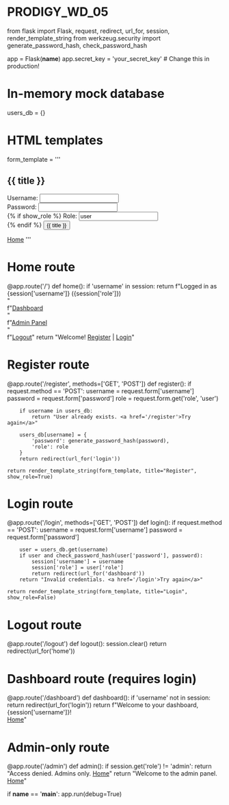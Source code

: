 # PRODIGY_WD_05
from flask import Flask, request, redirect, url_for, session, render_template_string
from werkzeug.security import generate_password_hash, check_password_hash

app = Flask(__name__)
app.secret_key = 'your_secret_key'  # Change this in production!

# In-memory mock database
users_db = {}

# HTML templates
form_template = '''
    <h2>{{ title }}</h2>
    <form method="post">
        Username: <input name="username"><br>
        Password: <input name="password" type="password"><br>
        {% if show_role %}
        Role: <input name="role" value="user"><br>
        {% endif %}
        <input type="submit" value="{{ title }}">
    </form>
    <a href="/">Home</a>
'''

# Home route
@app.route('/')
def home():
    if 'username' in session:
        return f"Logged in as {session['username']} ({session['role']})<br>" \
               f"<a href='/dashboard'>Dashboard</a><br>" \
               f"<a href='/admin'>Admin Panel</a><br>" \
               f"<a href='/logout'>Logout</a>"
    return "Welcome! <a href='/register'>Register</a> | <a href='/login'>Login</a>"

# Register route
@app.route('/register', methods=['GET', 'POST'])
def register():
    if request.method == 'POST':
        username = request.form['username']
        password = request.form['password']
        role = request.form.get('role', 'user')

        if username in users_db:
            return "User already exists. <a href='/register'>Try again</a>"

        users_db[username] = {
            'password': generate_password_hash(password),
            'role': role
        }
        return redirect(url_for('login'))

    return render_template_string(form_template, title="Register", show_role=True)

# Login route
@app.route('/login', methods=['GET', 'POST'])
def login():
    if request.method == 'POST':
        username = request.form['username']
        password = request.form['password']

        user = users_db.get(username)
        if user and check_password_hash(user['password'], password):
            session['username'] = username
            session['role'] = user['role']
            return redirect(url_for('dashboard'))
        return "Invalid credentials. <a href='/login'>Try again</a>"

    return render_template_string(form_template, title="Login", show_role=False)

# Logout route
@app.route('/logout')
def logout():
    session.clear()
    return redirect(url_for('home'))

# Dashboard route (requires login)
@app.route('/dashboard')
def dashboard():
    if 'username' not in session:
        return redirect(url_for('login'))
    return f"Welcome to your dashboard, {session['username']}!<br><a href='/'>Home</a>"

# Admin-only route
@app.route('/admin')
def admin():
    if session.get('role') != 'admin':
        return "Access denied. Admins only. <a href='/'>Home</a>"
    return "Welcome to the admin panel. <a href='/'>Home</a>"

if __name__ == '__main__':
    app.run(debug=True)
